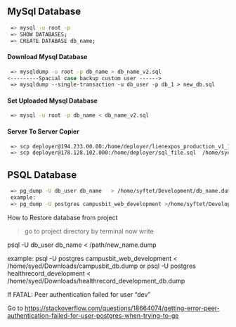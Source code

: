 ## MySql Database

```bash 
 => mysql -u root -p
 => SHOW DATABASES;
 => CREATE DATABASE db_name;
```
#### Download Mysql Database

```bash 
 => mysqldump -u root -p db_name > db_name_v2.sql
<---------Spacial case backup custom user ------>
 => mysqldump --single-transaction -u db_user -p db_1 > new_db.sql
```
#### Set Uploaded Mysql Database

```bash 
 => mysql -u root -p db_name < db_name_v2.sql
```
#### Server To Server Copier
```bash 
 => scp deployer@194.233.00.00:/home/deployer/lienexpos_production_v1_10_03_2023.sql   deployer@143.110.000.00:/home/deployer
 => scp deployer@178.128.102.000:/home/deployer/sql_file.sql  /home/syed/Desktop
```

## PSQL Database

```bash 
 => pg_dump -U db_user db_name   > /home/syftet/Development/db_name.dump 
 example:
 => pg_dump -U postgres campusbit_web_development >/home/syftet/Development/campusbit_db.dump
```





How to Restore database from project
 > go to project directory by terminal 
 > now write

psql -U db_user db_name < /path/new_name.dump

example:
psql -U postgres campusbit_web_development < /home/syed/Downloads/campusbit_db.dump
or
psql -U postgres healthrecord_development < /home/syed/Downloads/healthrecord_development_db.dump


 If FATAL: Peer authentication failed for user “dev”

Go to
https://stackoverflow.com/questions/18664074/getting-error-peer-authentication-failed-for-user-postgres-when-trying-to-ge